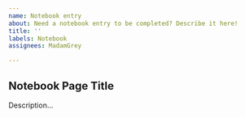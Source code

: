 ```yaml
---
name: Notebook entry
about: Need a notebook entry to be completed? Describe it here!
title: ''
labels: Notebook
assignees: MadamGrey

---
```


## Notebook Page Title
Description...
